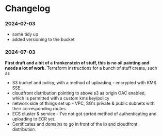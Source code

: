 # Changelog

### 2024-07-03
- some tidy up
- added versioning to the bucket

### 2024-07-03
**First draft and a bit of a frankenstein of stuff, this is no oil painting and needs a lot of work.**
Terraform instructions for a bunch of stuff create, such as
- S3 bucket and policy, with a method of uploading - encrypted with KMS SSE.
- cloudfront distribution pointing to above s3 as origin OAC enabled, which is permitted with a custom kms key/policy
- network side of things set up - VPC, SG's private & public subnets with their corresponding routes.
- ECS cluster & service - I've not got sorted method of authenticating and uploading to ECR yet.
- Certificates and domains to go in front of the lb and cloudfront distribution.

